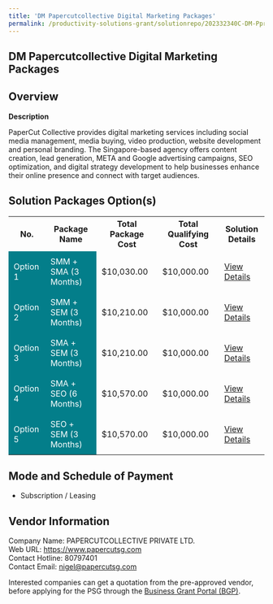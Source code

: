 ```yaml
---
title: 'DM Papercutcollective Digital Marketing Packages'
permalink: /productivity-solutions-grant/solutionrepo/202332340C-DM-Pprcutcollctv-Dgtl-Mrktng-PKG-G
---
```


## DM Papercutcollective Digital Marketing Packages

## Overview

**Description**

PaperCut Collective provides digital marketing services including social media management, media buying, video production, website development and personal branding. The Singapore-based agency offers content creation, lead generation, META and Google advertising campaigns, SEO optimization, and digital strategy development to help businesses enhance their online presence and connect with target audiences.

## Solution Packages Option(s)

<table>
<tr>
<th><b>No.</b></th>
<th><b>Package Name</b></th>
<th><b>Total Package Cost</b></th>
<th><b>Total Qualifying Cost</b></th>
<th><b>Solution Details</b></th>
</tr>
<tr>
<td style='padding: 10px; background-color: #037E8A; color: #FFFFFF;'>Option 1</td>
<td style='padding: 10px; background-color: #037E8A; color: #FFFFFF;'>SMM + SMA (3 Months)</td>
<td style='padding: 10px;'>$10,030.00</td>
<td style='padding: 10px;'>$10,000.00</td>
<td style='padding: 10px;'><a href='/images/psg/202332340C_20250144_28082025_Desensitised_Annex3_Part1.pdf' target='_blank'>View Details</a></td>
</tr>
<tr>
<td style='padding: 10px; background-color: #037E8A; color: #FFFFFF;'>Option 2</td>
<td style='padding: 10px; background-color: #037E8A; color: #FFFFFF;'>SMM + SEM (3 Months)</td>
<td style='padding: 10px;'>$10,210.00</td>
<td style='padding: 10px;'>$10,000.00</td>
<td style='padding: 10px;'><a href='/images/psg/202332340C_20250144_28082025_Desensitised_Annex3_Part2.pdf' target='_blank'>View Details</a></td>
</tr>
<tr>
<td style='padding: 10px; background-color: #037E8A; color: #FFFFFF;'>Option 3</td>
<td style='padding: 10px; background-color: #037E8A; color: #FFFFFF;'>SMA + SEM (3 Months)</td>
<td style='padding: 10px;'>$10,210.00</td>
<td style='padding: 10px;'>$10,000.00</td>
<td style='padding: 10px;'><a href='/images/psg/202332340C_20250144_28082025_Desensitised_Annex3_Part3.pdf' target='_blank'>View Details</a></td>
</tr>
<tr>
<td style='padding: 10px; background-color: #037E8A; color: #FFFFFF;'>Option 4</td>
<td style='padding: 10px; background-color: #037E8A; color: #FFFFFF;'>SMA + SEO (6 Months)</td>
<td style='padding: 10px;'>$10,570.00</td>
<td style='padding: 10px;'>$10,000.00</td>
<td style='padding: 10px;'><a href='/images/psg/202332340C_20250144_28082025_Desensitised_Annex3_Part4.pdf' target='_blank'>View Details</a></td>
</tr>
<tr>
<td style='padding: 10px; background-color: #037E8A; color: #FFFFFF;'>Option 5</td>
<td style='padding: 10px; background-color: #037E8A; color: #FFFFFF;'>SEO + SEM (3 Months)</td>
<td style='padding: 10px;'>$10,570.00</td>
<td style='padding: 10px;'>$10,000.00</td>
<td style='padding: 10px;'><a href='/images/psg/202332340C_20250144_28082025_Desensitised_Annex3_Part5.pdf' target='_blank'>View Details</a></td>
</tr>
</table>

## Mode and Schedule of Payment

 - Subscription / Leasing

## Vendor Information

 Company Name: PAPERCUTCOLLECTIVE PRIVATE LTD.<br>Web URL: https://www.papercutsg.com <br>Contact Hotline: 80797401 <br>Contact Email: nigel@papercutsg.com <br>

Interested companies can get a quotation from the pre-approved vendor, before applying for the PSG through the <a href='https://www.businessgrants.gov.sg/' target='_blank' rel='noopener'>Business Grant Portal (BGP)</a>.

<script src="/jquery/resize-tables.js"></script>

